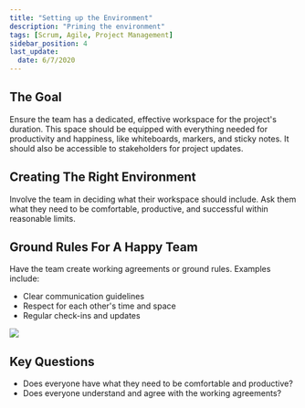 ```yaml
---
title: "Setting up the Environment"
description: "Priming the environment"
tags: [Scrum, Agile, Project Management]
sidebar_position: 4
last_update:
  date: 6/7/2020
---
```



## The Goal

Ensure the team has a dedicated, effective workspace for the project's duration. This space should be equipped with everything needed for productivity and happiness, like whiteboards, markers, and sticky notes. It should also be accessible to stakeholders for project updates.

## Creating The Right Environment

Involve the team in deciding what their workspace should include. Ask them what they need to be comfortable, productive, and successful within reasonable limits.

## Ground Rules For A Happy Team

Have the team create working agreements or ground rules. Examples include:

- Clear communication guidelines
- Respect for each other's time and space
- Regular check-ins and updates

![](/img/docs/groundrulesfortheteam.png)

## Key Questions

- Does everyone have what they need to be comfortable and productive?
- Does everyone understand and agree with the working agreements?

